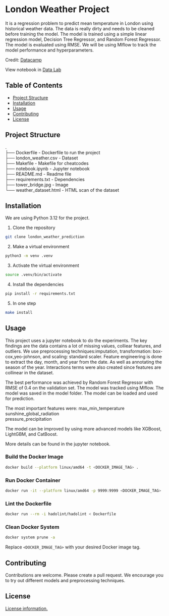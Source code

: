 # London Weather Project
It is a regression problem to predict mean temperature in London using historical weather data. The data is really dirty and needs to be cleaned before training the model. The model is trained using a simple linear regression model, Decision Tree Regressor, and Random Forest Regressor. The model is evaluated using RMSE. We will be using Mlflow to track the model performance and hyperparameters.

Credit: [Datacamp](https://app.datacamp.com/learn/projects/predicting_temperature_in_london/guided/Python)       

View notebook in [Data Lab](https://www.datacamp.com/datalab/w/7c5cae29-54f6-4b34-a76c-e27e7d4b698e/edit)    

## Table of Contents
- [Project Structure](#project-structure)
- [Installation](#installation)
- [Usage](#usage)
- [Contributing](#contributing)
- [License](#license)

## Project Structure
.   
├── Dockerfile - Dockerfile to run the project   
├── london_weather.csv - Dataset  
├── Makefile - Makefile for cheatcodes  
├── notebook.ipynb - Jupyter notebook  
├── README.md - Readme file  
├── requirements.txt - Dependencies  
├── tower_bridge.jpg - Image   
└── weather_dataset.html - HTML scan of the dataset   

## Installation

We are using Python 3.12 for the project.      

1. Clone the repository   

```bash
git clone london_weather_prediction
```

2. Make a virtual environment   
```bash
python3 -m venv .venv
```

3. Activate the virtual environment   
```bash
source .venv/bin/activate
```

4. Install the dependencies    
```bash
pip install -r requirements.txt
```

5. In one step   
```bash
make install
```


## Usage
This project uses a jupyter notebook to do the experiments. The key findings are the data contains a lot of missing values, colliear features, and outliers. We use preprocessing techniques:imputation, transformation: box-cox,yeo-johnson, and scaling: standard scaler. Feature engineering is done to extract the day, month, and year from the date. As well as annotating the season of the year. Interactions terms were also created since features are collinear in the dataset.   

The best performance was achieved by Random Forest Regressor with RMSE of 0.4 on the validation set. The model was tracked using Mlflow. The model was saved in the model folder. The model can be loaded and used for prediction.    

The most important features were:
max_min_temperature    
sunshine_global_radiation   
pressure_precipitation   

The model can be improved by using more advanced models like XGBoost, LightGBM, and CatBoost.   

More details can be found in the jupyter notebook.     

### Build the Docker Image

```bash
docker build --platform linux/amd64 -t <DOCKER_IMAGE_TAG> .
```

### Run Docker Container
```bash
docker run -it --platform linux/amd64 -p 9999:9999 <DOCKER_IMAGE_TAG>
```

### Lint the Dockerfile
```bash
docker run --rm -i hadolint/hadolint < Dockerfile
```

### Clean Docker System
```bash
docker system prune -a
```

Replace `<DOCKER_IMAGE_TAG>` with your desired Docker image tag.


## Contributing
Contributions are welcome. Please create a pull request. We encourage you to try out different models and preprocessing techniques.


## License
[License information.](https://github.com/Shuyib/london_weather_prediction/blob/main/LICENSE)
